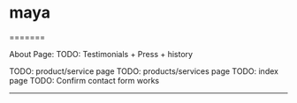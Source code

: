 # maya
=======

About Page:
    TODO: Testimonials + Press + history

TODO: product/service page
TODO: products/services page
TODO: index page
    TODO:  Confirm contact form works


---
